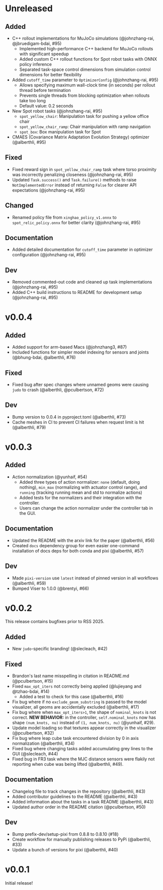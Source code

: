 # Unreleased

## Added
* C++ rollout implementations for MuJoCo simulations (@johnzhang-rai, @jbruedigam-bdai, #95)
    * Implemented high-performance C++ backend for MuJoCo rollouts with significant speedup
    * Added custom C++ rollout functions for Spot robot tasks with ONNX policy inference
    * Separated task-space control dimensions from simulation control dimensions for better flexibility
* Added `cutoff_time` parameter to `OptimizerConfig` (@johnzhang-rai, #95)
    * Allows specifying maximum wall-clock time (in seconds) per rollout thread before termination
    * Prevents single threads from blocking optimization when rollouts take too long
    * Default value: 0.2 seconds
* New Spot robot tasks (@johnzhang-rai, #95)
    * `spot_yellow_chair`: Manipulation task for pushing a yellow office chair
    * `spot_yellow_chair_ramp`: Chair manipulation with ramp navigation
    * `spot_box`: Box manipulation task for Spot
* CMAES (Covariance Matrix Adaptation Evolution Strategy) optimizer (@alberthli, #95)

## Fixed
* Fixed reward sign in `spot_yellow_chair_ramp` task where torso proximity was incorrectly penalizing closeness (@johnzhang-rai, #95)
* Updated `Task.success()` and `Task.failure()` methods to raise `NotImplementedError` instead of returning `False` for clearer API expectations (@johnzhang-rai, #95)

## Changed
* Renamed policy file from `xinghao_policy_v1.onnx` to `spot_relic_policy.onnx` for better clarity (@johnzhang-rai, #95)

## Documentation
* Added detailed documentation for `cutoff_time` parameter in optimizer configuration (@johnzhang-rai, #95)

## Dev
* Removed commented-out code and cleaned up task implementations (@johnzhang-rai, #95)
* Added C++ build instructions to README for development setup (@johnzhang-rai, #95)

# v0.0.4

## Added
* Added support for arm-based Macs (@johnzhang3, #87)
* Included functions for simpler model indexing for sensors and joints (@bhung-bdai, @alberthli, #76)

## Fixed
* Fixed bug after spec changes where unnamed geoms were causing `judo` to crash (@alberthli, @pculbertson, #72)

## Dev
* Bump version to 0.0.4 in pyproject.toml (@alberthli, #73)
* Cache meshes in CI to prevent CI failures when request limit is hit (@alberthli, #79)

# v0.0.3

## Added
* Action normalization (@yunhaif, #54)
    * Added three types of action normalizer: `none` (default, doing nothing), `min_max` (normalizing with actuator control range), and `running` (tracking running mean and std to normalize actions)
    * Added tests for the normalizers and their integration with the controller.
    * Users can change the action normalizer under the controller tab in the GUI.

## Documentation
* Updated the README with the arxiv link for the paper (@alberthli, #56)
* Created `docs` dependency group for even easier one-command installation of docs deps for both conda and pixi (@alberthli, #57)

## Dev
* Made `pixi-version` use `latest` instead of pinned version in all workflows (@alberthli, #59)
* Bumped Viser to 1.0.0 (@brentyi, #66)

# v0.0.2
This release contains bugfixes prior to RSS 2025.

## Added
* New `judo`-specific branding! (@slecleach, #42)

## Fixed
* Brandon's last name misspelling in citation in README.md (@pculbertson, #15)
* Fixed `max_opt_iters` not correctly being applied (@lujieyang and @tzhao-bdai, #14)
    * Added a test to check for this case (@alberthli, #16)
* Fix bug where if no `exclude_geom_substring` is passed to the model visualizer, all geoms are accidentally excluded (@alberthli, #17)
* Fix bug where when `max_opt_iters>1`, the shape of `nominal_knots` is not correct. **NEW BEHAVIOR:** in the controller, `self.nominal_knots` now has shape `(num_knots, nu)` instead of `(1, num_knots, nu)` (@yunhaif, #29).
* Update model loading so that textures appear correctly in the visualizer (@pculbertson, #32)
* Fix bug where leap cube task encountered division by 0 in axis normalization (@alberthli, #34)
* Fixed bug where changing tasks added accumulating grey lines to the GUI (@slecleach, #44)
* Fixed bug in FR3 task where the MJC distance sensors were flakily not reporting when cube was being lifted (@alberthli, #49).

## Documentation
* Changelog file to track changes in the repository (@alberthli, #43)
* Added contributor guidelines to the README (@alberthli, #43)
* Added information about the tasks in a task README (@alberthli, #43)
* Updated author order in the README citation (@pculbertson, #50)

## Dev
* Bump prefix-dev/setup-pixi from 0.8.8 to 0.8.10 (#18)
* Create workflow for manually publishing releases to PyPi (@alberthli, #33)
* Update a bunch of versions for pixi (@alberthli, #40)

# v0.0.1
Initial release!
